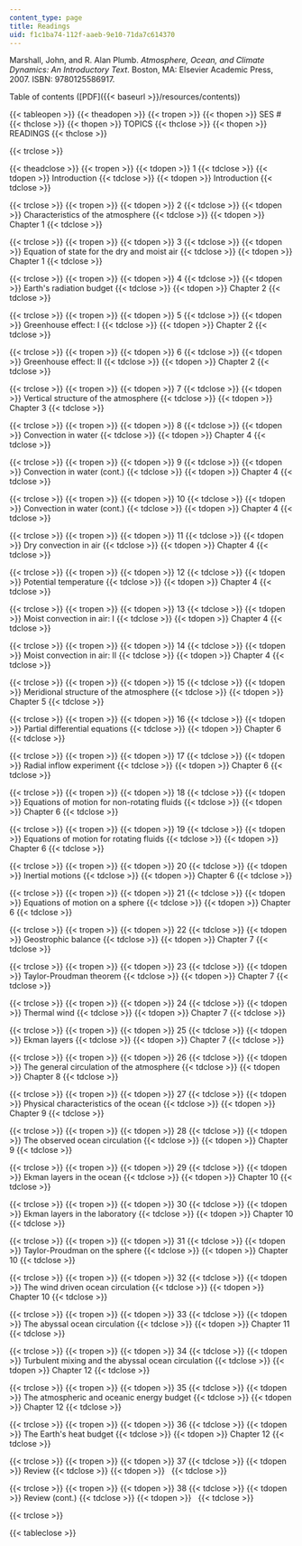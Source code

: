 ```yaml
---
content_type: page
title: Readings
uid: f1c1ba74-112f-aaeb-9e10-71da7c614370
---
```


Marshall, John, and R. Alan Plumb. _Atmosphere, Ocean, and Climate Dynamics: An Introductory Text_. Boston, MA: Elsevier Academic Press, 2007. ISBN: 9780125586917.

Table of contents ([PDF]({{< baseurl >}}/resources/contents))

{{< tableopen >}}
{{< theadopen >}}
{{< tropen >}}
{{< thopen >}}
SES #
{{< thclose >}}
{{< thopen >}}
TOPICS
{{< thclose >}}
{{< thopen >}}
READINGS
{{< thclose >}}

{{< trclose >}}

{{< theadclose >}}
{{< tropen >}}
{{< tdopen >}}
1
{{< tdclose >}}
{{< tdopen >}}
Introduction
{{< tdclose >}}
{{< tdopen >}}
Introduction
{{< tdclose >}}

{{< trclose >}}
{{< tropen >}}
{{< tdopen >}}
2
{{< tdclose >}}
{{< tdopen >}}
Characteristics of the atmosphere
{{< tdclose >}}
{{< tdopen >}}
Chapter 1
{{< tdclose >}}

{{< trclose >}}
{{< tropen >}}
{{< tdopen >}}
3
{{< tdclose >}}
{{< tdopen >}}
Equation of state for the dry and moist air
{{< tdclose >}}
{{< tdopen >}}
Chapter 1
{{< tdclose >}}

{{< trclose >}}
{{< tropen >}}
{{< tdopen >}}
4
{{< tdclose >}}
{{< tdopen >}}
Earth's radiation budget
{{< tdclose >}}
{{< tdopen >}}
Chapter 2
{{< tdclose >}}

{{< trclose >}}
{{< tropen >}}
{{< tdopen >}}
5
{{< tdclose >}}
{{< tdopen >}}
Greenhouse effect: I
{{< tdclose >}}
{{< tdopen >}}
Chapter 2
{{< tdclose >}}

{{< trclose >}}
{{< tropen >}}
{{< tdopen >}}
6
{{< tdclose >}}
{{< tdopen >}}
Greenhouse effect: II
{{< tdclose >}}
{{< tdopen >}}
Chapter 2
{{< tdclose >}}

{{< trclose >}}
{{< tropen >}}
{{< tdopen >}}
7
{{< tdclose >}}
{{< tdopen >}}
Vertical structure of the atmosphere
{{< tdclose >}}
{{< tdopen >}}
Chapter 3
{{< tdclose >}}

{{< trclose >}}
{{< tropen >}}
{{< tdopen >}}
8
{{< tdclose >}}
{{< tdopen >}}
Convection in water
{{< tdclose >}}
{{< tdopen >}}
Chapter 4
{{< tdclose >}}

{{< trclose >}}
{{< tropen >}}
{{< tdopen >}}
9
{{< tdclose >}}
{{< tdopen >}}
Convection in water (cont.)
{{< tdclose >}}
{{< tdopen >}}
Chapter 4
{{< tdclose >}}

{{< trclose >}}
{{< tropen >}}
{{< tdopen >}}
10
{{< tdclose >}}
{{< tdopen >}}
Convection in water (cont.)
{{< tdclose >}}
{{< tdopen >}}
Chapter 4
{{< tdclose >}}

{{< trclose >}}
{{< tropen >}}
{{< tdopen >}}
11
{{< tdclose >}}
{{< tdopen >}}
Dry convection in air
{{< tdclose >}}
{{< tdopen >}}
Chapter 4
{{< tdclose >}}

{{< trclose >}}
{{< tropen >}}
{{< tdopen >}}
12
{{< tdclose >}}
{{< tdopen >}}
Potential temperature
{{< tdclose >}}
{{< tdopen >}}
Chapter 4
{{< tdclose >}}

{{< trclose >}}
{{< tropen >}}
{{< tdopen >}}
13
{{< tdclose >}}
{{< tdopen >}}
Moist convection in air: I
{{< tdclose >}}
{{< tdopen >}}
Chapter 4
{{< tdclose >}}

{{< trclose >}}
{{< tropen >}}
{{< tdopen >}}
14
{{< tdclose >}}
{{< tdopen >}}
Moist convection in air: II
{{< tdclose >}}
{{< tdopen >}}
Chapter 4
{{< tdclose >}}

{{< trclose >}}
{{< tropen >}}
{{< tdopen >}}
15
{{< tdclose >}}
{{< tdopen >}}
Meridional structure of the atmosphere
{{< tdclose >}}
{{< tdopen >}}
Chapter 5
{{< tdclose >}}

{{< trclose >}}
{{< tropen >}}
{{< tdopen >}}
16
{{< tdclose >}}
{{< tdopen >}}
Partial differential equations
{{< tdclose >}}
{{< tdopen >}}
Chapter 6
{{< tdclose >}}

{{< trclose >}}
{{< tropen >}}
{{< tdopen >}}
17
{{< tdclose >}}
{{< tdopen >}}
Radial inflow experiment
{{< tdclose >}}
{{< tdopen >}}
Chapter 6
{{< tdclose >}}

{{< trclose >}}
{{< tropen >}}
{{< tdopen >}}
18
{{< tdclose >}}
{{< tdopen >}}
Equations of motion for non-rotating fluids
{{< tdclose >}}
{{< tdopen >}}
Chapter 6
{{< tdclose >}}

{{< trclose >}}
{{< tropen >}}
{{< tdopen >}}
19
{{< tdclose >}}
{{< tdopen >}}
Equations of motion for rotating fluids
{{< tdclose >}}
{{< tdopen >}}
Chapter 6
{{< tdclose >}}

{{< trclose >}}
{{< tropen >}}
{{< tdopen >}}
20
{{< tdclose >}}
{{< tdopen >}}
Inertial motions
{{< tdclose >}}
{{< tdopen >}}
Chapter 6
{{< tdclose >}}

{{< trclose >}}
{{< tropen >}}
{{< tdopen >}}
21
{{< tdclose >}}
{{< tdopen >}}
Equations of motion on a sphere
{{< tdclose >}}
{{< tdopen >}}
Chapter 6
{{< tdclose >}}

{{< trclose >}}
{{< tropen >}}
{{< tdopen >}}
22
{{< tdclose >}}
{{< tdopen >}}
Geostrophic balance
{{< tdclose >}}
{{< tdopen >}}
Chapter 7
{{< tdclose >}}

{{< trclose >}}
{{< tropen >}}
{{< tdopen >}}
23
{{< tdclose >}}
{{< tdopen >}}
Taylor-Proudman theorem
{{< tdclose >}}
{{< tdopen >}}
Chapter 7
{{< tdclose >}}

{{< trclose >}}
{{< tropen >}}
{{< tdopen >}}
24
{{< tdclose >}}
{{< tdopen >}}
Thermal wind
{{< tdclose >}}
{{< tdopen >}}
Chapter 7
{{< tdclose >}}

{{< trclose >}}
{{< tropen >}}
{{< tdopen >}}
25
{{< tdclose >}}
{{< tdopen >}}
Ekman layers
{{< tdclose >}}
{{< tdopen >}}
Chapter 7
{{< tdclose >}}

{{< trclose >}}
{{< tropen >}}
{{< tdopen >}}
26
{{< tdclose >}}
{{< tdopen >}}
The general circulation of the atmosphere
{{< tdclose >}}
{{< tdopen >}}
Chapter 8
{{< tdclose >}}

{{< trclose >}}
{{< tropen >}}
{{< tdopen >}}
27
{{< tdclose >}}
{{< tdopen >}}
Physical characteristics of the ocean
{{< tdclose >}}
{{< tdopen >}}
Chapter 9
{{< tdclose >}}

{{< trclose >}}
{{< tropen >}}
{{< tdopen >}}
28
{{< tdclose >}}
{{< tdopen >}}
The observed ocean circulation
{{< tdclose >}}
{{< tdopen >}}
Chapter 9
{{< tdclose >}}

{{< trclose >}}
{{< tropen >}}
{{< tdopen >}}
29
{{< tdclose >}}
{{< tdopen >}}
Ekman layers in the ocean
{{< tdclose >}}
{{< tdopen >}}
Chapter 10
{{< tdclose >}}

{{< trclose >}}
{{< tropen >}}
{{< tdopen >}}
30
{{< tdclose >}}
{{< tdopen >}}
Ekman layers in the laboratory
{{< tdclose >}}
{{< tdopen >}}
Chapter 10
{{< tdclose >}}

{{< trclose >}}
{{< tropen >}}
{{< tdopen >}}
31
{{< tdclose >}}
{{< tdopen >}}
Taylor-Proudman on the sphere
{{< tdclose >}}
{{< tdopen >}}
Chapter 10
{{< tdclose >}}

{{< trclose >}}
{{< tropen >}}
{{< tdopen >}}
32
{{< tdclose >}}
{{< tdopen >}}
The wind driven ocean circulation
{{< tdclose >}}
{{< tdopen >}}
Chapter 10
{{< tdclose >}}

{{< trclose >}}
{{< tropen >}}
{{< tdopen >}}
33
{{< tdclose >}}
{{< tdopen >}}
The abyssal ocean circulation
{{< tdclose >}}
{{< tdopen >}}
Chapter 11
{{< tdclose >}}

{{< trclose >}}
{{< tropen >}}
{{< tdopen >}}
34
{{< tdclose >}}
{{< tdopen >}}
Turbulent mixing and the abyssal ocean circulation
{{< tdclose >}}
{{< tdopen >}}
Chapter 12
{{< tdclose >}}

{{< trclose >}}
{{< tropen >}}
{{< tdopen >}}
35
{{< tdclose >}}
{{< tdopen >}}
The atmospheric and oceanic energy budget
{{< tdclose >}}
{{< tdopen >}}
Chapter 12
{{< tdclose >}}

{{< trclose >}}
{{< tropen >}}
{{< tdopen >}}
36
{{< tdclose >}}
{{< tdopen >}}
The Earth's heat budget
{{< tdclose >}}
{{< tdopen >}}
Chapter 12
{{< tdclose >}}

{{< trclose >}}
{{< tropen >}}
{{< tdopen >}}
37
{{< tdclose >}}
{{< tdopen >}}
Review
{{< tdclose >}}
{{< tdopen >}}
 
{{< tdclose >}}

{{< trclose >}}
{{< tropen >}}
{{< tdopen >}}
38
{{< tdclose >}}
{{< tdopen >}}
Review (cont.)
{{< tdclose >}}
{{< tdopen >}}
 
{{< tdclose >}}

{{< trclose >}}

{{< tableclose >}}